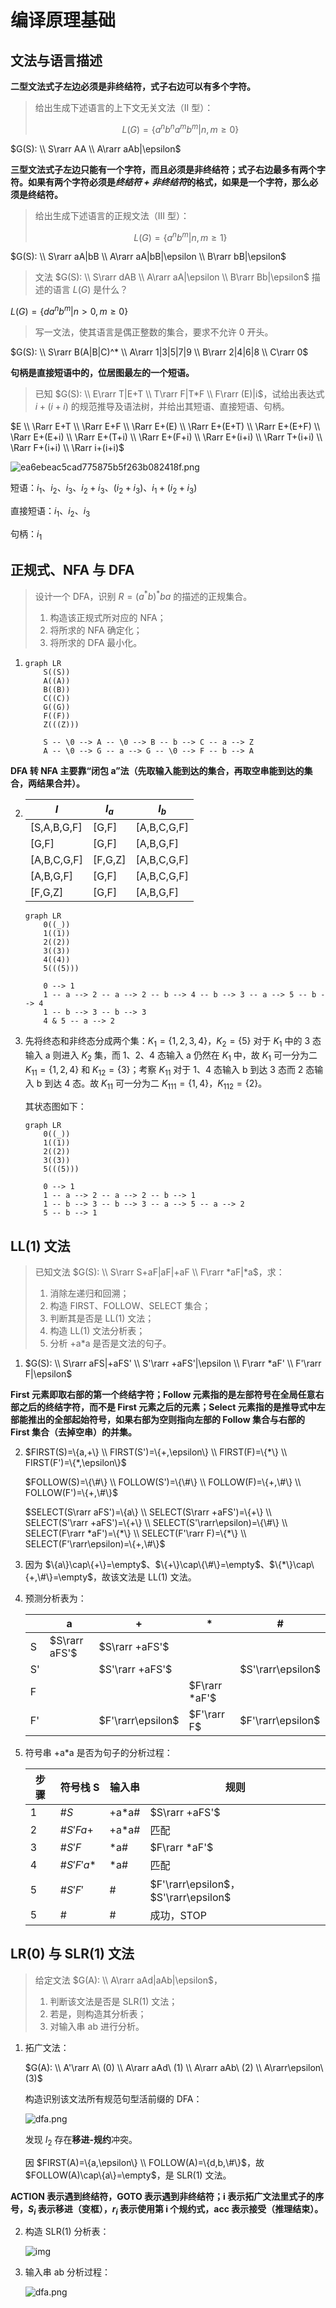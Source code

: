 # 编译原理基础

## 文法与语言描述

**二型文法式子左边必须是非终结符，式子右边可以有多个字符。**

> 给出生成下述语言的上下文无关文法（II 型）：
>
> $$
> L(G)=\{a^nb^na^mb^m|n,m\ge0\}
> $$

$G(S): \\ S\rarr AA \\ A\rarr aAb|\epsilon$

**三型文法式子左边只能有一个字符，而且必须是非终结符；式子右边最多有两个字符。如果有两个字符必须是*终结符 + 非终结符*的格式，如果是一个字符，那么必须是终结符。**

> 给出生成下述语言的正规文法（III 型）：
>
> $$
> L(G)=\{a^nb^m|n,m\ge1\}
> $$

$G(S): \\ S\rarr aA|bB \\ A\rarr aA|bB|\epsilon \\ B\rarr bB|\epsilon$

> 文法 $G(S): \\ S\rarr dAB \\ A\rarr aA|\epsilon \\ B\rarr Bb|\epsilon$ 描述的语言 $L(G)$ 是什么？

$L(G)=\{da^nb^m|n\gt0,m\ge0\}$

> 写一文法，使其语言是偶正整数的集合，要求不允许 0 开头。

$G(S): \\ S\rarr B(A|B|C)^* \\ A\rarr 1|3|5|7|9 \\ B\rarr 2|4|6|8 \\ C\rarr 0$

**句柄是直接短语中的，位居图最左的一个短语。**

> 已知 $G(S): \\ E\rarr T|E+T \\ T\rarr F|T*F \\ F\rarr (E)|i$，试给出表达式 $i+(i+i)$ 的规范推导及语法树，并给出其短语、直接短语、句柄。

$E \\ \Rarr E+T \\ \Rarr E+F \\ \Rarr E+(E) \\ \Rarr E+(E+T) \\ \Rarr E+(E+F) \\ \Rarr E+(E+i) \\ \Rarr E+(T+i)  \\ \Rarr E+(F+i) \\ \Rarr E+(i+i)  \\ \Rarr T+(i+i)  \\ \Rarr F+(i+i)  \\ \Rarr i+(i+i)$

![ea6ebeac5cad775875b5f263b082418f.png](./assets/ea6ebeac5cad775875b5f263b082418f.png)

短语：$i_1、i_2、i_3、i_2+i_3、(i_2+i_3)、i_1+(i_2+i_3)$

直接短语：$i_1、i_2、i_3$

句柄：$i_1$

## 正规式、NFA 与 DFA

> 设计一个 DFA，识别 $R=(a^*b)^*ba$ 的描述的正规集合。
>
> 1. 构造该正规式所对应的 NFA；
> 2. 将所求的 NFA 确定化；
> 3. 将所求的 DFA 最小化。

1.  ```mermaid
    graph LR
        S((S))
        A((A))
        B((B))
        C((C))
        G((G))
        F((F))
        Z(((Z)))

        S -- \0 --> A -- \0 --> B -- b --> C -- a --> Z
        A -- \0 --> G -- a --> G -- \0 --> F -- b --> A
    ```

**DFA 转 NFA 主要靠“闭包 a”法（先取输入能到达的集合，再取空串能到达的集合，两结果合并）。**

2.  | $I$         | $I_a$   | $I_b$       |
    | ----------- | ------- | ----------- |
    | [S,A,B,G,F] | [G,F]   | [A,B,C,G,F] |
    | [G,F]       | [G,F]   | [A,B,G,F]   |
    | [A,B,C,G,F] | [F,G,Z] | [A,B,C,G,F] |
    | [A,B,G,F]   | [G,F]   | [A,B,C,G,F] |
    | [F,G,Z]     | [G,F]   | [A,B,G,F]   |

    ```mermaid
    graph LR
        0((_))
        1((1))
        2((2))
        3((3))
        4((4))
        5(((5)))

        0 --> 1
        1 -- a --> 2 -- a --> 2 -- b --> 4 -- b --> 3 -- a --> 5 -- b --> 4
        1 -- b --> 3 -- b --> 3
        4 & 5 -- a --> 2
    ```

3.  先将终态和非终态分成两个集：$K_1=\{1,2,3,4\}$，$K_2=\{5\}$ 对于 $K_1$ 中的 3 态输入 a 则进入 $K_2$ 集，而 1、2、4 态输入 a 仍然在 $K_1$ 中，故 $K_1$ 可一分为二 $K_{11}=\{1,2,4\}$ 和 $K_{12}=\{3\}$；考察 $K_{11}$ 对于 1、4 态输入 b 到达 3 态而 2 态输入 b 到达 4 态。故 $K_{11}$ 可一分为二 $K_{111}=\{1,4\}$，$K_{112}=\{2\}$。

    其状态图如下：

    ```mermaid
    graph LR
        0((_))
        1((1))
        2((2))
        3((3))
        5(((5)))

        0 --> 1
        1 -- a --> 2 -- a --> 2 -- b --> 1
        1 -- b --> 3 -- b --> 3 -- a --> 5 -- a --> 2
        5 -- b --> 1
    ```

## LL(1) 文法

> 已知文法 $G(S): \\ S\rarr S+aF|aF|+aF \\ F\rarr *aF|*a$，求：
>
> 1. 消除左递归和回溯；
> 2. 构造 FIRST、FOLLOW、SELECT 集合；
> 3. 判断其是否是 LL(1) 文法；
> 4. 构造 LL(1) 文法分析表；
> 5. 分析 +a\*a 是否是文法的句子。

1.  $G(S): \\ S\rarr aFS|+aFS' \\ S'\rarr +aFS'|\epsilon \\ F\rarr *aF' \\ F'\rarr F|\epsilon$

**First 元素即取右部的第一个终结字符；Follow 元素指的是左部符号在全局任意右部之后的终结字符，而不是 First 元素之后的元素；Select 元素指的是推导式中左部能推出的全部起始符号，如果右部为空则指向左部的 Follow 集合与右部的 First 集合（去掉空串）的并集。**

2.  $FIRST(S)=\{a,+\} \\ FIRST(S')=\{+,\epsilon\} \\ FIRST(F)=\{*\} \\ FIRST(F')=\{*,\epsilon\}$

    $FOLLOW(S)=\{\#\} \\ FOLLOW(S')=\{\#\} \\ FOLLOW(F)=\{+,\#\} \\ FOLLOW(F')=\{+,\#\}$

    $SELECT(S\rarr aFS')=\{a\} \\ SELECT(S\rarr +aFS')=\{+\} \\ SELECT(S'\rarr +aFS')=\{+\} \\ SELECT(S'\rarr\epsilon)=\{\#\} \\ SELECT(F\rarr *aF')=\{*\} \\ SELECT(F'\rarr F)=\{*\} \\ SELECT(F'\rarr\epsilon)=\{+,\#\}$

3.  因为 $\{a\}\cap\{+\}=\empty$、$\{+\}\cap\{\#\}=\empty$、$\{*\}\cap\{+,\#\}=\empty$，故该文法是 LL(1) 文法。

4.  预测分析表为：

    |     | a             | +                 | \*            | #                 |
    | --- | ------------- | ----------------- | ------------- | ----------------- |
    | S   | $S\rarr aFS'$ | $S\rarr +aFS'$    |               |                   |
    | S'  |               | $S'\rarr +aFS'$   |               | $S'\rarr\epsilon$ |
    | F   |               |                   | $F\rarr *aF'$ |                   |
    | F'  |               | $F'\rarr\epsilon$ | $F'\rarr F$   | $F'\rarr\epsilon$ |

5.  符号串 +a\*a 是否为句子的分析过程：

    | 步骤 | 符号栈 S   | 输入串 | 规则                                 |
    | ---- | ---------- | ------ | ------------------------------------ |
    | 1    | $\#S$      | +a\*a# | $S\rarr +aFS'$                       |
    | 2    | $\#S'Fa+$  | +a\*a# | 匹配                                 |
    | 3    | $\#S'F$    | \*a#   | $F\rarr *aF'$                        |
    | 4    | $\#S'F'a*$ | \*a#   | 匹配                                 |
    | 5    | $\#S'F'$   | #      | $F'\rarr\epsilon$，$S'\rarr\epsilon$ |
    | 5    | $\#$       | #      | 成功，STOP                           |

## LR(0) 与 SLR(1) 文法

> 给定文法 $G(A): \\ A\rarr aAd|aAb|\epsilon$，
>
> 1. 判断该文法是否是 SLR(1) 文法；
> 2. 若是，则构造其分析表；
> 3. 对输入串 ab 进行分析。

1. 拓广文法：

   $G(A): \\ A'\rarr A\ (0) \\ A\rarr aAd\ (1) \\ A\rarr aAb\ (2) \\ A\rarr\epsilon\ (3)$

   构造识别该文法所有规范句型活前缀的 DFA：

   ![dfa.png](.\assets\fbabea3517156ee8493c285b4ce1bffb.png)

   发现 $I_2$ 存在**移进-规约**冲突。

   因 $FIRST(A)=\{a,\epsilon\} \\ FOLLOW(A)=\{d,b,\#\}$，故 $FOLLOW(A)\cap\{a\}=\empty$，是 SLR(1) 文法。

**ACTION 表示遇到终结符，GOTO 表示遇到非终结符；i 表示拓广文法里式子的序号，$S_i$ 表示移进（变框），$r_i$ 表示使用第 i 个规约式，acc 表示接受（推理结束）。**

2. 构造 SLR(1) 分析表：

   ![img](.\assets\da2958eab796c7d8a37bec1c75adbf92.png)

3. 输入串 ab 分析过程：

   ![dfa.png](.\assets\9fbfc83c2d1fe8d761dc3e1d743a5a10.png)

